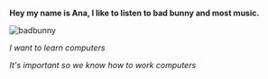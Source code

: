 **Hey my name is Ana, I like to listen to bad bunny and most music.**

![badbunny](https://i.scdn.co/image/ab67616d00001e0249d694203245f241a1bcaa72)

*I want to learn computers*

*It's important so we know how to work computers*
